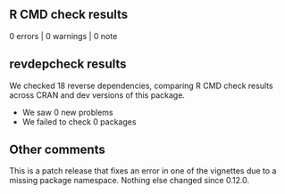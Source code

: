 ## R CMD check results

0 errors | 0 warnings | 0 note

## revdepcheck results

We checked 18 reverse dependencies, comparing R CMD check results across CRAN and dev versions of this package.

 * We saw 0 new problems
 * We failed to check 0 packages

## Other comments

This is a patch release that fixes an error in one of the vignettes due to a
missing package namespace. Nothing else changed since 0.12.0.
